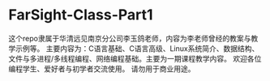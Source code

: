 # FarSight-Class-Part1
这个repo隶属于华清远见南京分公司李玉鸽老师，内容为李老师曾经的教案与教学示例等。
主要内容为：C语言基础、C语言高级、Linux系统简介、数据结构、文件与多进程/多线程编程、网络编程基础。主要为一期课程教学内容。
欢迎各位编程学生、爱好者与初学者交流使用。
请勿用于商业用途。
